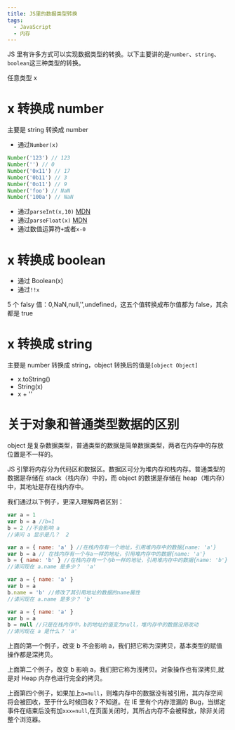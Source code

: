 ```yaml
---
title: JS里的数据类型转换
tags:
  - JavaScript
  - 内存
---
```


JS 里有许多方式可以实现数据类型的转换。以下主要讲的是`number`、`string`、`boolean`这三种类型的转换。

<!-- more -->

任意类型 x

# x 转换成 number

主要是 string 转换成 number

- 通过`Number(x)`

```javascript
Number('123') // 123
Number('') // 0
Number('0x11') // 17
Number('0b11') // 3
Number('0o11') // 9
Number('foo') // NaN
Number('100a') // NaN
```

- 通过`parseInt(x,10)` [MDN](https://developer.mozilla.org/zh-CN/docs/Web/JavaScript/Reference/Global_Objects/parseInt)
- 通过`parseFloat(x)` [MDN](https://developer.mozilla.org/zh-CN/docs/Web/JavaScript/Reference/Global_Objects/parseFloat)
- 通过数值运算符`+`或者`x-0`

# x 转换成 boolean

- 通过 Boolean(x)
- 通过`!!x`

5 个 falsy 值：0,NaN,null,'',undefined，这五个值转换成布尔值都为 false，其余都是 true

# x 转换成 string

主要是 number 转换成 string，object 转换后的值是`[object Object]`

- x.toString()
- String(x)
- x + ''

# 关于对象和普通类型数据的区别

object 是复杂数据类型，普通类型的数据是简单数据类型，两者在内存中的存放位置是不一样的。

JS 引擎将内存分为代码区和数据区。数据区可分为堆内存和栈内存。普通类型的数据是存储在 stack（栈内存）中的，而 object 的数据是存储在 heap（堆内存）中，其地址是存在栈内存中。

我们通过以下例子，更深入理解两者区别：

```javascript
var a = 1
var b = a //b=1
b = 2 //不会影响 a
//请问 a 显示是几？  2
```

```javascript
var a = { name: 'a' } //在栈内存有一个地址，引用堆内存中的数据{name: 'a'}
var b = a // 在栈内存有一个与a一样的地址，引用堆内存中的数据{name: 'a'}
b = { name: 'b' } //在栈内存有一个与b一样的地址，引用堆内存中的数据{name: 'b'}
//请问现在 a.name 是多少？  'a'
```

```javascript
var a = { name: 'a' }
var b = a
b.name = 'b' //修改了其引用地址的数据的name属性
//请问现在 a.name 是多少？ 'b'
```

```javascript
var a = { name: 'a' }
var b = a
b = null //只是在栈内存中，b的地址的值变为null，堆内存中的数据没用改动
//请问现在 a 是什么？ 'a'
```

上面的第一个例子，改变 b 不会影响 a，我们把它称为深拷贝，基本类型的赋值操作都是深拷贝。

上面第二个例子，改变 b 影响 a，我们把它称为浅拷贝。对象操作也有深拷贝,就是对 Heap 内存也进行完全的拷贝。

上面第四个例子，如果加上`a=null`，则堆内存中的数据没有被引用，其内存空间将会被回收，至于什么时候回收？不知道。在 IE 里有个内存泄漏的 Bug，当绑定事件在结束后没有加`xxx=null`,在页面关闭时，其所占内存不会被释放，除非关闭整个浏览器。
